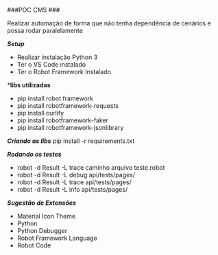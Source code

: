 ###POC CMS  ###

Realizar automação de forma que não tenha dependência de cenários e possa rodar paralelamente

***Setup***
- Realizar instalação Python 3
- Ter o VS Code instalado
- Ter o Robot Framework Instalado

***libs utilizadas**
- pip install robot framework
- pip install robotframework-requests
- pip install curlify
- pip install robotframework-faker
- pip install robotframework-jsonlibrary

***Criando as libs***
pip install -r requirements.txt

***Rodando os testes***
- robot -d Result  -L trace  caminho arquivo teste.robot
- robot -d Result  -L debug  api/tests/pages/
- robot -d Result  -L trace  api/tests/pages/
- robot -d Result  -L info  api/tests/pages/

***Sugestão de Extensões***
- Material Icon Theme
- Python
- Python Debugger
- Robot Framework Language
- Robot Code
